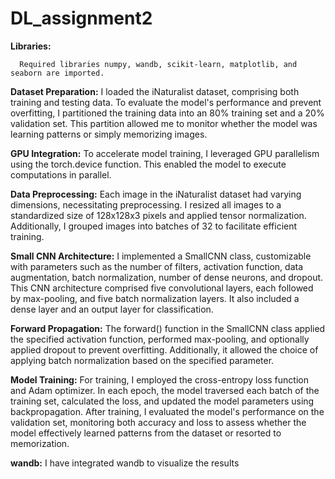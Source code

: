 # DL_assignment2

**Libraries:**

      Required libraries numpy, wandb, scikit-learn, matplotlib, and seaborn are imported.


**Dataset Preparation:**
        I loaded the iNaturalist dataset, comprising both training and testing data. To evaluate the model's performance and prevent overfitting, I partitioned the 
        training data into an 80% training set and a 20% validation set. This partition allowed me to monitor whether the model was learning patterns or simply 
        memorizing images.

**GPU Integration:**
        To accelerate model training, I leveraged GPU parallelism using the torch.device function. This enabled the model to execute computations in parallel.

**Data Preprocessing:**
      Each image in the iNaturalist dataset had varying dimensions, necessitating preprocessing. I resized all images to a standardized size of 128x128x3 pixels 
      and applied tensor normalization. Additionally, I grouped images into batches of 32 to facilitate efficient training.

**Small CNN Architecture:**
      I implemented a SmallCNN class, customizable with parameters such as the number of filters, activation function, data augmentation, batch normalization,            number of dense neurons, and dropout. This CNN architecture comprised five convolutional layers, each followed by max-pooling, and five batch normalization 
      layers. It also included a dense layer and an output layer for classification.

**Forward Propagation:**
      The forward() function in the SmallCNN class applied the specified activation function, performed max-pooling, and optionally applied dropout to prevent 
      overfitting. Additionally, it allowed the choice of applying batch normalization based on the specified parameter.

**Model Training:**
      For training, I employed the cross-entropy loss function and Adam optimizer. In each epoch, the model traversed each batch of the training set, calculated          the loss, and updated the model parameters using backpropagation. After training, I evaluated the model's performance on the validation set, monitoring both        accuracy and loss to assess whether the model effectively learned patterns from the dataset or resorted to memorization.

**wandb:** I have integrated wandb to visualize the results

